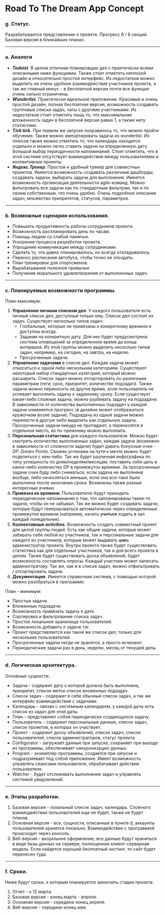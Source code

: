 # Road To The Dream App Concept
### g. Статус.
Разрабатывается представление о проекте. Прогресс 6 / 6 секций.
Базовая версия в ближайших планах.

---
### a. Аналоги
* ***Todoist***. В целом отличная планировщик дел с практически всеми описанными ниже функциями. Также стоит отметить неплохой дизайн и относительно простой интерфейс. Из недостатков можно выделить не очень удобное взаимодействие участников проекта, а так же главный минус - в бесплатной версии почти все функции очень сильно ограничены.
* ***Wunderlist***. Практически идеальное приложение. Красивый и очень простой дизайн, полная бесплатная версия, возможность создавать групповые списки задач, чаты с другими участниками. Из недостатков стоит отметить лишь то, что максимальная вложенность задач в бесплатной версии равна 1, а также нету статистики.
* ***Tick tick***. При первом же запуске понравилось то, что можно пройти обучение. Также можно импортировать задачи из wunderlist. Из плюсов также можно отметить то, что календарь находится отдельно и можно легко ставить задачи на определенную дату. Большой выбор периодичности напоминаний. Стоит отметить, что в этой системе отсутствует взаимодействие между пользователями и коллективные проекты.     
* ***Яндекс.Трекер***.  Простой и удобный трекер для совместных проектов. Имеется возможность создавать различные дашборды, создавать задачи, выбирать задачи для выполнения. Имеется возможность организации деятельности agile-команд. Можно фильтровать все задачи как по стандартным фильтрам, так и по своим собственным, что очень удобно. Очень подробное описание задач, множество приоритетов, статусов, параметров.    
---
### b. Возможные сценарии использования.
* Повышать продуктивность работы сотрудников проекта.   
* Возможность распланировать день по часам.   
* Помощь людям со слабой памятью.   
* Ускорение процесса разработки проекта.   
* Упрощение коммуникации между сотрудниками.   
* Сделать то, что давно планировалось, но всегда откладывалось.  
* Перенос расписания автобуса, чтобы точно не опоздать.  
* План тренировок для спортсменов.    
* Вырабатывание полезной привычки.    
* Получение морального удовлетворения от выполненных задач.   
---
### c. Планируемые возможности программы.
План-максимум:
1. **Управление личным списком дел**. У каждого пользователя есть личный список дел, доступный только ему. Список дел состоит из задач. Существует несколько типов задач:     
    * Глобальные, которые не привязаны к конкретному времени и доступны всегда.  
    * Задания на конкретную дату. Для них будет предусмотрена система 		   оповещений за определенное время до конца интервала. Из этой группы можно   выделить несколько типов задач, например, на сегодня, на завтра, на неделю.  
    * Просроченные задачи.      
2. **Управление задачами** в списке дел. Каждая задача может относиться к одной  либо нескольким категориям. Существуют некоторый набор стандартных категорий, который можно расширить. Список задач можно отсортировать по различным параметрам (теги, срок, приоритет, количество подзадач). Также задачи можно переносить на другое время, если пользователь не успевает выполнить задачу к заданному сроку. Если существует какая-либо сложная задача, можно разбивать задачу на подзадачи. В зависимости от количества выполненных подзадач у каждой задачи изменяется прогресс (в дизайне может отображаться кружочком возле задачи). Подзадачу из одной задачи можно перенести в другую либо выделить как отдельную задачу. Просроченные задачи никуда не пропадают, а переносятся в отдельное место, их по-прежнему можно выполнить.   
3. **Персональная статистика** для каждого пользователя. Можно будет смотреть количество выполненных задач, каждая задача (возможно в зависимости от сложности задачи) будет давать бонусные очки - *DP, Dream Points*. Своими успехами на пути к мечте можно будет поделиться с кем-либо. Так же будет различная инфографика по типу успешность по дням/неделям/месяцам, поставить себе цель в какое-либо количество DP в промежуток времени. За просроченные
задачи очки буду либо сниматься, если задача не выполнена вообще, либо начисляться меньше, если она все-таки была выполнена после окончания срока. Возможны также разные интересные ачивки.   
4.  **Привязка ко времени**. Пользователю будут приходить периодические напоминания о том, что запланированы такие-то задачи, чтобы он не забывал. Так же можно будет создавать задачи, которые будут генерироваться автоматически через определенные промежутки времени (например, начать ~~учиться~~  ходить в зал каждый понедельник).    
5.  **Коллективные activities**. Возможность создать совместный проект для целой группы людей.  Есть как общие задачи, которые может забирать себе любой из участников, так и персональные задачи для каждого из участников, которые может выдавать ~~царь~~ администратор проекта. Внутри проекта также будет существовать статистика как для отдельных участников, так и для всего проекта в целом. Также будет существовать доска объявлений, будет возможность составлять опросы. Каждый участник может написать администратору. Так же, как и в списке задач, можно отфильтровать / отсортировать задачи.     
6. **Документация**. Имеется справочная система, с помощью которой можно разобраться в программе.

План - минимум:   
* Простые задачи.   
* Вложенные подзадачи.   
* Возможность привязать задачу к дате.   
* Сортировка и фильтрование списка задач.   
* Простое локальное хранилище пользователей.   
* Возможность добавить к задаче тэг.   
* Проект представляется как такой же список дел, только для нескольких пользователей.   
* Просроченные задачи нигде не хранятся, а просто исчезают.   
* Периодические задачи раз в день, неделю, месяц от текущей даты.   
---
### d. Логическая архитектура.
Основные сущности:
* Задача - содержит дату к которой должна быть выполнена, приоритет, список меток список вложенных подзадач.   
* Список задач - содержит в себе обычный список задач, а так же интерфейс взаимодействия с задачами.   
* Календарь - связан с системным календарем, у каждой даты есть список из задач для этой даты.   
* План - представляет собой периодически создающуюся задачу.   
* Пользователь - содержит персональные данные, список задач, список проектов, в которых он участвует.   
* Проект - содержит доску объявлений, список задач, список пользователей, список администраторов, статус проекта.   
* Configurator - загружает данные при запуске, сохраняет при выходе из программы, обеспечивает синхронизацию данных.   
* Program - экземпляр программы, создается при запуске и подразумевает под собой приложение. Имеет возможность управлять сеансами пользователя, обрабатывает действия пользователя.   
* Watcher - будет отслеживать выполнение задач и управлять системой уведомлений.    

---
### e. Этапы разработки.
1. Базовая версия - локальный список задач, календарь. Сложного взаимодействия пользователей еще не будет, также не будет планов.    
2. Основная версия - все, сущности, описанные в пункте d, аккаунты пользователей хранятся локально. Взаимодействие с программой происходит через консоль.    
3. Веб-версия - визуальное оформление, все данные будут храниться в виде базы данных на сервере, полноценная клиент-серверная модель. Если найдется хороший бесплатный хостинг, то сайт будет перенесен туда.    

---
### f. Сроки.
Ниже будут сроки, к которым планируется закончить стадии проекта:   
1. Отчет - к 12 марта.    
2. Базовая версия - конец марта - апреля.   
3. Основная версия - середина-конец апреля.   
4. Веб-версия - середина-конец мая.   
